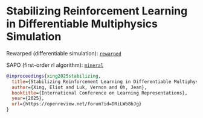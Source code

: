 # Stabilizing Reinforcement Learning in Differentiable Multiphysics Simulation

Rewarped (differentiable simulation): [`rewarped`](https://github.com/rewarped/rewarped)

SAPO (first-order rl algorithm): [`mineral`](https://github.com/etaoxing/mineral)

```bibtex
@inproceedings{xing2025stabilizing,
  title={Stabilizing Reinforcement Learning in Differentiable Multiphysics Simulation},
  author={Xing, Eliot and Luk, Vernon and Oh, Jean},
  booktitle={International Conference on Learning Representations},
  year={2025},
  url={https://openreview.net/forum?id=DRiLWb8bJg}
}
```

